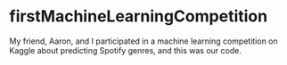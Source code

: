 # firstMachineLearningCompetition
My friend, Aaron, and I participated in a machine learning competition on Kaggle about predicting Spotify genres, and this was our code.
